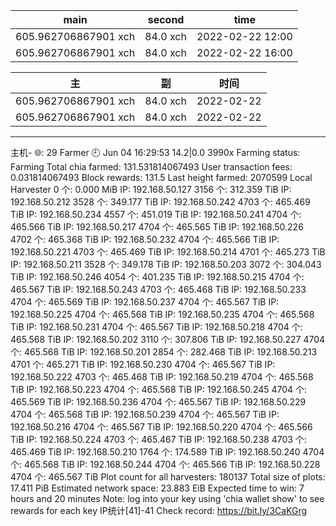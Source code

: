 

| main | second | time |
|---|----|-----|
|605.962706867901 xch | 84.0 xch | 2022-02-22 12:00
|605.962706867901 xch | 84.0 xch | 2022-02-22 16:00




| 主 | 副 | 时间|
|---|----|-----|
|605.962706867901 xch | 84.0 xch | 2022-02-22
|605.962706867901 xch | 84.0 xch | 2022-02-22

----

主机- 🌐: 29 
 Farmer 🕘 Jun 04 16:29:53 14.2|0.0 
 3990x Farming status: Farming Total chia farmed: 131.531814067493 User transaction fees: 0.031814067493 Block rewards: 131.5 Last height farmed: 2070599 Local Harvester 0 个: 0.000 MiB 
IP: 192.168.50.127 3156 个: 312.359 TiB 
IP: 192.168.50.212 3528 个: 349.177 TiB 
IP: 192.168.50.242 4703 个: 465.469 TiB 
IP: 192.168.50.234 4557 个: 451.019 TiB 
IP: 192.168.50.241 4704 个: 465.566 TiB 
IP: 192.168.50.217 4704 个: 465.565 TiB 
IP: 192.168.50.226 4702 个: 465.368 TiB 
IP: 192.168.50.232 4704 个: 465.566 TiB 
IP: 192.168.50.221 4703 个: 465.469 TiB 
IP: 192.168.50.214 4701 个: 465.273 TiB 
IP: 192.168.50.211 3528 个: 349.178 TiB 
IP: 192.168.50.203 3072 个: 304.043 TiB 
IP: 192.168.50.246 4054 个: 401.235 TiB 
IP: 192.168.50.215 4704 个: 465.567 TiB 
IP: 192.168.50.243 4703 个: 465.468 TiB 
IP: 192.168.50.233 4704 个: 465.569 TiB 
IP: 192.168.50.237 4704 个: 465.567 TiB 
IP: 192.168.50.225 4704 个: 465.568 TiB 
IP: 192.168.50.235 4704 个: 465.568 TiB 
IP: 192.168.50.231 4704 个: 465.567 TiB 
IP: 192.168.50.218 4704 个: 465.568 TiB 
IP: 192.168.50.202 3110 个: 307.806 TiB 
IP: 192.168.50.227 4704 个: 465.568 TiB 
IP: 192.168.50.201 2854 个: 282.468 TiB 
IP: 192.168.50.213 4701 个: 465.271 TiB 
IP: 192.168.50.230 4704 个: 465.567 TiB 
IP: 192.168.50.222 4703 个: 465.468 TiB 
IP: 192.168.50.219 4704 个: 465.568 TiB 
IP: 192.168.50.223 4704 个: 465.568 TiB 
IP: 192.168.50.245 4704 个: 465.569 TiB 
IP: 192.168.50.236 4704 个: 465.567 TiB 
IP: 192.168.50.229 4704 个: 465.568 TiB 
IP: 192.168.50.239 4704 个: 465.567 TiB 
IP: 192.168.50.216 4704 个: 465.567 TiB 
IP: 192.168.50.220 4704 个: 465.566 TiB 
IP: 192.168.50.224 4703 个: 465.467 TiB 
IP: 192.168.50.238 4703 个: 465.469 TiB 
IP: 192.168.50.210 1764 个: 174.589 TiB 
IP: 192.168.50.240 4704 个: 465.568 TiB 
IP: 192.168.50.244 4704 个: 465.566 TiB 
IP: 192.168.50.228 4704 个: 465.567 TiB Plot count for all harvesters: 180137 Total size of plots: 17.411 PiB Estimated network space: 23.883 EiB Expected time to win: 7 hours and 20 minutes Note: log into your key using 'chia wallet show' to see rewards for each key 
IP统计[41]-41 
 Check record: https://bit.ly/3CaKGrg
